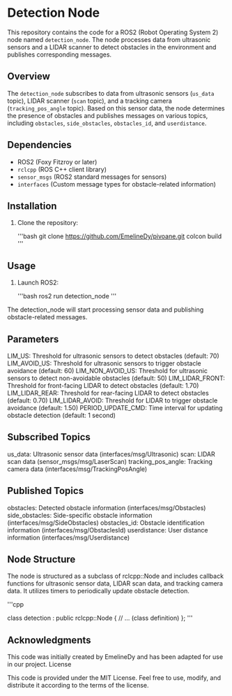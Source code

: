 # Detection Node

This repository contains the code for a ROS2 (Robot Operating System 2) node named `detection_node`. The node processes data from ultrasonic sensors and a LIDAR scanner to detect obstacles in the environment and publishes corresponding messages.

## Overview

The `detection_node` subscribes to data from ultrasonic sensors (`us_data` topic), LIDAR scanner (`scan` topic), and a tracking camera (`tracking_pos_angle` topic). Based on this sensor data, the node determines the presence of obstacles and publishes messages on various topics, including `obstacles`, `side_obstacles`, `obstacles_id`, and `userdistance`.

## Dependencies

- ROS2 (Foxy Fitzroy or later)
- `rclcpp` (ROS C++ client library)
- `sensor_msgs` (ROS2 standard messages for sensors)
- `interfaces` (Custom message types for obstacle-related information)

## Installation

1. Clone the repository:

   '''bash
   git clone https://github.com/EmelineDy/pivoane.git
   colcon build
   '''

## Usage

1. Launch ROS2:

    '''bash
    ros2 run detection_node
    '''

The detection_node will start processing sensor data and publishing obstacle-related messages.

## Parameters

LIM_US: Threshold for ultrasonic sensors to detect obstacles (default: 70)
LIM_AVOID_US: Threshold for ultrasonic sensors to trigger obstacle avoidance (default: 60)
LIM_NON_AVOID_US: Threshold for ultrasonic sensors to detect non-avoidable obstacles (default: 50)
LIM_LIDAR_FRONT: Threshold for front-facing LIDAR to detect obstacles (default: 1.70)
LIM_LIDAR_REAR: Threshold for rear-facing LIDAR to detect obstacles (default: 0.70)
LIM_LIDAR_AVOID: Threshold for LIDAR to trigger obstacle avoidance (default: 1.50)
PERIOD_UPDATE_CMD: Time interval for updating obstacle detection (default: 1 second)

## Subscribed Topics

us_data: Ultrasonic sensor data (interfaces/msg/Ultrasonic)
scan: LIDAR scan data (sensor_msgs/msg/LaserScan)
tracking_pos_angle: Tracking camera data (interfaces/msg/TrackingPosAngle)

## Published Topics

obstacles: Detected obstacle information (interfaces/msg/Obstacles)
side_obstacles: Side-specific obstacle information (interfaces/msg/SideObstacles)
obstacles_id: Obstacle identification information (interfaces/msg/ObstaclesId)
userdistance: User distance information (interfaces/msg/Userdistance)

## Node Structure

The node is structured as a subclass of rclcpp::Node and includes callback functions for ultrasonic sensor data, LIDAR scan data, and tracking camera data. It utilizes timers to periodically update obstacle detection.

'''cpp

class detection : public rclcpp::Node {
   // ... (class definition)
};
'''

## Acknowledgments

This code was initially created by EmelineDy and has been adapted for use in our project.
License

This code is provided under the MIT License. Feel free to use, modify, and distribute it according to the terms of the license.

